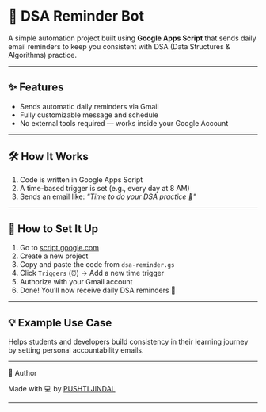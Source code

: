 # 📩 DSA Reminder Bot

A simple automation project built using **Google Apps Script** that sends daily email reminders to keep you consistent with DSA (Data Structures & Algorithms) practice.

---

## ✨ Features

- Sends automatic daily reminders via Gmail
- Fully customizable message and schedule
- No external tools required — works inside your Google Account

---

## 🛠 How It Works

1. Code is written in Google Apps Script
2. A time-based trigger is set (e.g., every day at 8 AM)
3. Sends an email like: _"Time to do your DSA practice 🚀"_

---

## 🚀 How to Set It Up

1. Go to [script.google.com](https://script.google.com)
2. Create a new project
3. Copy and paste the code from `dsa-reminder.gs`
4. Click `Triggers` (⏰) → Add a new time trigger
5. Authorize with your Gmail account
6. Done! You’ll now receive daily DSA reminders 💪

---

## 💡 Example Use Case

Helps students and developers build consistency in their learning journey by setting personal accountability emails.

---

📎 Author

Made with 💻 by [PUSHTI JINDAL](https://github.com/PUSHTI-JINDAL)

---

